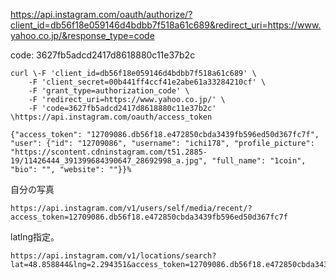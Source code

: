 https://api.instagram.com/oauth/authorize/?client_id=db56f18e059146d4bdbb7f518a61c689&redirect_uri=https://www.yahoo.co.jp/&response_type=code

code:
3627fb5adcd2417d8618880c11e37b2c



```
curl \-F 'client_id=db56f18e059146d4bdbb7f518a61c689' \
    -F 'client_secret=00b441ff4ccf41e2abe61a33284210cf' \
    -F 'grant_type=authorization_code' \
    -F 'redirect_uri=https://www.yahoo.co.jp/' \
    -F 'code=3627fb5adcd2417d8618880c11e37b2c' \https://api.instagram.com/oauth/access_token

{"access_token": "12709086.db56f18.e472850cbda3439fb596ed50d367fc7f", "user": {"id": "12709086", "username": "ichi178", "profile_picture": "https://scontent.cdninstagram.com/t51.2885-19/11426444_391399684390647_28692998_a.jpg", "full_name": "1coin", "bio": "", "website": ""}}%
```

自分の写真
```
https://api.instagram.com/v1/users/self/media/recent/?access_token=12709086.db56f18.e472850cbda3439fb596ed50d367fc7f
```


latlng指定。
```
https://api.instagram.com/v1/locations/search?lat=48.858844&lng=2.294351&access_token=12709086.db56f18.e472850cbda3439fb596ed50d367fc7f
```
